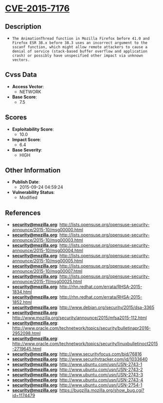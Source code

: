 
# [CVE-2015-7176](https://cve.mitre.org/cgi-bin/cvename.cgi?name=CVE-2015-7176)

## Description

- `The AnimationThread function in Mozilla Firefox before 41.0 and Firefox ESR 38.x before 38.3 uses an incorrect argument to the sscanf function, which might allow remote attackers to cause a denial of service (stack-based buffer overflow and application crash) or possibly have unspecified other impact via unknown vectors.`

## Cvss Data

- **Access Vector**:
  - NETWORK
- **Base Score**:
  - 7.5

## Scores

- **Exploitability Score**:
  - 10.0
- **Impact Score**:
  - 6.4
- **Base Severity**:
  - HIGH

## Other Information

- **Publish Date**:
  - 2015-09-24 04:59:24
- **Vulnerability Status**:
  - Modified

## References

- **security@mozilla.org**: http://lists.opensuse.org/opensuse-security-announce/2015-10/msg00000.html
- **security@mozilla.org**: http://lists.opensuse.org/opensuse-security-announce/2015-10/msg00003.html
- **security@mozilla.org**: http://lists.opensuse.org/opensuse-security-announce/2015-10/msg00004.html
- **security@mozilla.org**: http://lists.opensuse.org/opensuse-security-announce/2015-10/msg00005.html
- **security@mozilla.org**: http://lists.opensuse.org/opensuse-security-announce/2015-10/msg00007.html
- **security@mozilla.org**: http://lists.opensuse.org/opensuse-security-announce/2015-11/msg00025.html
- **security@mozilla.org**: http://rhn.redhat.com/errata/RHSA-2015-1834.html
- **security@mozilla.org**: http://rhn.redhat.com/errata/RHSA-2015-1852.html
- **security@mozilla.org**: http://www.debian.org/security/2015/dsa-3365
- **security@mozilla.org**: http://www.mozilla.org/security/announce/2015/mfsa2015-112.html
- **security@mozilla.org**: http://www.oracle.com/technetwork/topics/security/bulletinapr2016-2952098.html
- **security@mozilla.org**: http://www.oracle.com/technetwork/topics/security/linuxbulletinoct2015-2719645.html
- **security@mozilla.org**: http://www.securityfocus.com/bid/76816
- **security@mozilla.org**: http://www.securitytracker.com/id/1033640
- **security@mozilla.org**: http://www.ubuntu.com/usn/USN-2743-1
- **security@mozilla.org**: http://www.ubuntu.com/usn/USN-2743-2
- **security@mozilla.org**: http://www.ubuntu.com/usn/USN-2743-3
- **security@mozilla.org**: http://www.ubuntu.com/usn/USN-2743-4
- **security@mozilla.org**: http://www.ubuntu.com/usn/USN-2754-1
- **security@mozilla.org**: https://bugzilla.mozilla.org/show_bug.cgi?id=1174479
